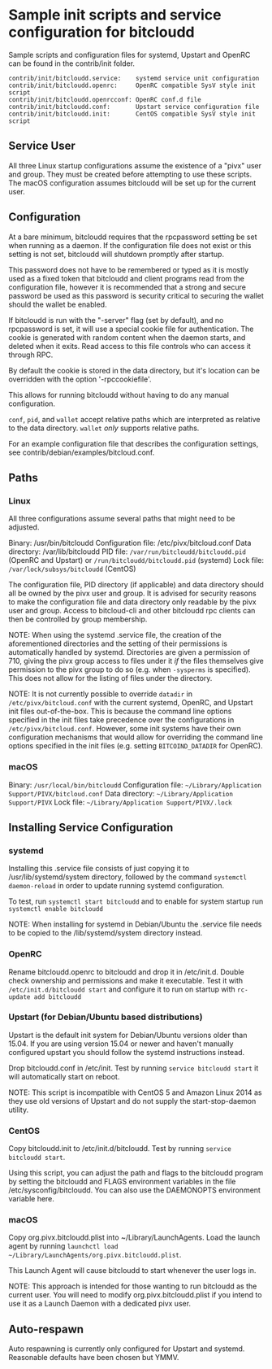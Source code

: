 Sample init scripts and service configuration for bitcloudd
==========================================================

Sample scripts and configuration files for systemd, Upstart and OpenRC
can be found in the contrib/init folder.

    contrib/init/bitcloudd.service:    systemd service unit configuration
    contrib/init/bitcloudd.openrc:     OpenRC compatible SysV style init script
    contrib/init/bitcloudd.openrcconf: OpenRC conf.d file
    contrib/init/bitcloudd.conf:       Upstart service configuration file
    contrib/init/bitcloudd.init:       CentOS compatible SysV style init script

Service User
---------------------------------

All three Linux startup configurations assume the existence of a "pivx" user
and group.  They must be created before attempting to use these scripts.
The macOS configuration assumes bitcloudd will be set up for the current user.

Configuration
---------------------------------

At a bare minimum, bitcloudd requires that the rpcpassword setting be set
when running as a daemon.  If the configuration file does not exist or this
setting is not set, bitcloudd will shutdown promptly after startup.

This password does not have to be remembered or typed as it is mostly used
as a fixed token that bitcloudd and client programs read from the configuration
file, however it is recommended that a strong and secure password be used
as this password is security critical to securing the wallet should the
wallet be enabled.

If bitcloudd is run with the "-server" flag (set by default), and no rpcpassword is set,
it will use a special cookie file for authentication. The cookie is generated with random
content when the daemon starts, and deleted when it exits. Read access to this file
controls who can access it through RPC.

By default the cookie is stored in the data directory, but it's location can be overridden
with the option '-rpccookiefile'.

This allows for running bitcloudd without having to do any manual configuration.

`conf`, `pid`, and `wallet` accept relative paths which are interpreted as
relative to the data directory. `wallet` *only* supports relative paths.

For an example configuration file that describes the configuration settings,
see contrib/debian/examples/bitcloud.conf.

Paths
---------------------------------

### Linux

All three configurations assume several paths that might need to be adjusted.

Binary:              /usr/bin/bitcloudd
Configuration file:  /etc/pivx/bitcloud.conf
Data directory:      /var/lib/bitcloudd
PID file:            `/var/run/bitcloudd/bitcloudd.pid` (OpenRC and Upstart) or `/run/bitcloudd/bitcloudd.pid` (systemd)
Lock file:           `/var/lock/subsys/bitcloudd` (CentOS)

The configuration file, PID directory (if applicable) and data directory
should all be owned by the pivx user and group.  It is advised for security
reasons to make the configuration file and data directory only readable by the
pivx user and group.  Access to bitcloud-cli and other bitcloudd rpc clients
can then be controlled by group membership.

NOTE: When using the systemd .service file, the creation of the aforementioned
directories and the setting of their permissions is automatically handled by
systemd. Directories are given a permission of 710, giving the pivx group
access to files under it _if_ the files themselves give permission to the
pivx group to do so (e.g. when `-sysperms` is specified). This does not allow
for the listing of files under the directory.

NOTE: It is not currently possible to override `datadir` in
`/etc/pivx/bitcloud.conf` with the current systemd, OpenRC, and Upstart init
files out-of-the-box. This is because the command line options specified in the
init files take precedence over the configurations in
`/etc/pivx/bitcloud.conf`. However, some init systems have their own
configuration mechanisms that would allow for overriding the command line
options specified in the init files (e.g. setting `BITCOIND_DATADIR` for
OpenRC).

### macOS

Binary:              `/usr/local/bin/bitcloudd`
Configuration file:  `~/Library/Application Support/PIVX/bitcloud.conf`
Data directory:      `~/Library/Application Support/PIVX`
Lock file:           `~/Library/Application Support/PIVX/.lock`

Installing Service Configuration
-----------------------------------

### systemd

Installing this .service file consists of just copying it to
/usr/lib/systemd/system directory, followed by the command
`systemctl daemon-reload` in order to update running systemd configuration.

To test, run `systemctl start bitcloudd` and to enable for system startup run
`systemctl enable bitcloudd`

NOTE: When installing for systemd in Debian/Ubuntu the .service file needs to be copied to the /lib/systemd/system directory instead.

### OpenRC

Rename bitcloudd.openrc to bitcloudd and drop it in /etc/init.d.  Double
check ownership and permissions and make it executable.  Test it with
`/etc/init.d/bitcloudd start` and configure it to run on startup with
`rc-update add bitcloudd`

### Upstart (for Debian/Ubuntu based distributions)

Upstart is the default init system for Debian/Ubuntu versions older than 15.04. If you are using version 15.04 or newer and haven't manually configured upstart you should follow the systemd instructions instead.

Drop bitcloudd.conf in /etc/init.  Test by running `service bitcloudd start`
it will automatically start on reboot.

NOTE: This script is incompatible with CentOS 5 and Amazon Linux 2014 as they
use old versions of Upstart and do not supply the start-stop-daemon utility.

### CentOS

Copy bitcloudd.init to /etc/init.d/bitcloudd. Test by running `service bitcloudd start`.

Using this script, you can adjust the path and flags to the bitcloudd program by
setting the bitcloudd and FLAGS environment variables in the file
/etc/sysconfig/bitcloudd. You can also use the DAEMONOPTS environment variable here.

### macOS

Copy org.pivx.bitcloudd.plist into ~/Library/LaunchAgents. Load the launch agent by
running `launchctl load ~/Library/LaunchAgents/org.pivx.bitcloudd.plist`.

This Launch Agent will cause bitcloudd to start whenever the user logs in.

NOTE: This approach is intended for those wanting to run bitcloudd as the current user.
You will need to modify org.pivx.bitcloudd.plist if you intend to use it as a
Launch Daemon with a dedicated pivx user.

Auto-respawn
-----------------------------------

Auto respawning is currently only configured for Upstart and systemd.
Reasonable defaults have been chosen but YMMV.
